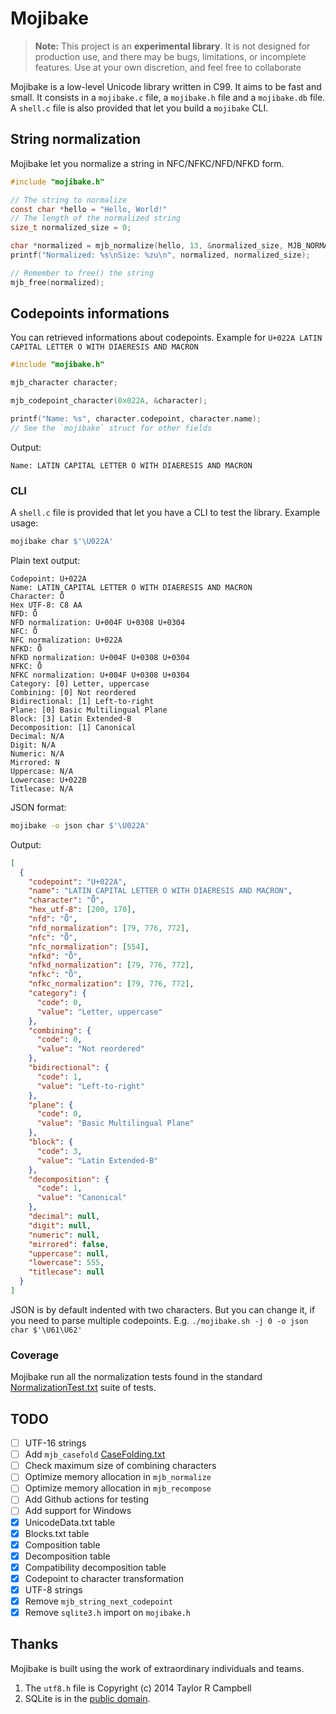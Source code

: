 # Mojibake

> **Note:**
> This project is an **experimental library**. It is not designed for production
> use, and there may be bugs, limitations, or incomplete features. Use at your
> own discretion, and feel free to collaborate

Mojibake is a low-level Unicode library written in C99. It aims to be fast and small. It consists in
a `mojibake.c` file, a `mojibake.h` file and a `mojibake.db` file. A `shell.c` file is also provided that
let you build a `mojibake` CLI.

## String normalization

Mojibake let you normalize a string in NFC/NFKC/NFD/NFKD form.

```c
#include "mojibake.h"

// The string to normalize
const char *hello = "Hello, World!"
// The length of the normalized string
size_t normalized_size = 0;

char *normalized = mjb_normalize(hello, 13, &normalized_size, MJB_NORMALIZATION_NFC);
printf("Normalized: %s\nSize: %zu\n", normalized, normalized_size);

// Remember to free() the string
mjb_free(normalized);

```

## Codepoints informations

You can retrieved informations about codepoints. Example for `U+022A LATIN CAPITAL LETTER O WITH DIAERESIS AND MACRON`

```c
#include "mojibake.h"

mjb_character character;

mjb_codepoint_character(0x022A, &character);

printf("Name: %s", character.codepoint, character.name);
// See the `mojibake` struct for other fields
```

Output:

```
Name: LATIN CAPITAL LETTER O WITH DIAERESIS AND MACRON
```

### CLI

A `shell.c` file is provided that let you have a CLI to test the library. Example usage:

```sh
mojibake char $'\U022A'
```

Plain text output:

```
Codepoint: U+022A
Name: LATIN CAPITAL LETTER O WITH DIAERESIS AND MACRON
Character: Ȫ
Hex UTF-8: C8 AA
NFD: Ȫ
NFD normalization: U+004F U+0308 U+0304
NFC: Ȫ
NFC normalization: U+022A
NFKD: Ȫ
NFKD normalization: U+004F U+0308 U+0304
NFKC: Ȫ
NFKC normalization: U+004F U+0308 U+0304
Category: [0] Letter, uppercase
Combining: [0] Not reordered
Bidirectional: [1] Left-to-right
Plane: [0] Basic Multilingual Plane
Block: [3] Latin Extended-B
Decomposition: [1] Canonical
Decimal: N/A
Digit: N/A
Numeric: N/A
Mirrored: N
Uppercase: N/A
Lowercase: U+022B
Titlecase: N/A
```

JSON format:

```sh
mojibake -o json char $'\U022A'
```

Output:

```json
[
  {
    "codepoint": "U+022A",
    "name": "LATIN CAPITAL LETTER O WITH DIAERESIS AND MACRON",
    "character": "Ȫ",
    "hex_utf-8": [200, 170],
    "nfd": "Ȫ",
    "nfd_normalization": [79, 776, 772],
    "nfc": "Ȫ",
    "nfc_normalization": [554],
    "nfkd": "Ȫ",
    "nfkd_normalization": [79, 776, 772],
    "nfkc": "Ȫ",
    "nfkc_normalization": [79, 776, 772],
    "category": {
      "code": 0,
      "value": "Letter, uppercase"
    },
    "combining": {
      "code": 0,
      "value": "Not reordered"
    },
    "bidirectional": {
      "code": 1,
      "value": "Left-to-right"
    },
    "plane": {
      "code": 0,
      "value": "Basic Multilingual Plane"
    },
    "block": {
      "code": 3,
      "value": "Latin Extended-B"
    },
    "decomposition": {
      "code": 1,
      "value": "Canonical"
    },
    "decimal": null,
    "digit": null,
    "numeric": null,
    "mirrored": false,
    "uppercase": null,
    "lowercase": 555,
    "titlecase": null
  }
]
```

JSON is by default indented with two characters. But you can change it, if you need to parse
multiple codepoints. E.g. `./mojibake.sh -j 0 -o json char $'\U61\U62'`

### Coverage

Mojibake run all the normalization tests found in the standard
[NormalizationTest.txt](https://www.unicode.org/Public/16.0.0/ucd/NormalizationTest.txt) suite of
tests.

## TODO

- [ ] UTF-16 strings
- [ ] Add `mjb_casefold` [CaseFolding.txt](https://www.unicode.org/Public/16.0.0/ucd/CaseFolding.txt)
- [ ] Check maximum size of combining characters
- [ ] Optimize memory allocation in `mjb_normalize`
- [ ] Optimize memory allocation in `mjb_recompose`
- [ ] Add Github actions for testing
- [ ] Add support for Windows
- [x] UnicodeData.txt table
- [x] Blocks.txt table
- [x] Composition table
- [x] Decomposition table
- [x] Compatibility decomposition table
- [x] Codepoint to character transformation
- [x] UTF-8 strings
- [x] Remove `mjb_string_next_codepoint`
- [x] Remove `sqlite3.h` import on `mojibake.h`

## Thanks

Mojibake is built using the work of extraordinary individuals and teams.

1. The `utf8.h` file is Copyright (c) 2014 Taylor R Campbell
2. SQLite is in the [public domain](https://sqlite.org/copyright.html).
